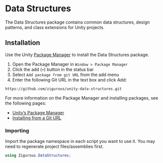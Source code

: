 # Data Structures

The Data Structures package contains common data structures, design patterns, and class extensions for Unity projects.

## Installation

Use the Unity [Package Manager](https://docs.unity3d.com/Manual/upm-ui.html) to install the Data Structures package.

1. Open the Package Manager in `Window > Package Manager`
2. Click the add (`+`) button in the status bar
3. Select `Add package from git URL` from the add menu
4. Enter the following Git URL in the text box and click Add:

```
https://github.com/zigurous/unity-data-structures.git
```

For more information on the Package Manager and installing packages, see the following pages:

- [Unity’s Package Manager](https://docs.unity3d.com/Manual/Packages.html)
- [Installing from a Git URL](https://docs.unity3d.com/Manual/upm-ui-giturl.html)

### Importing

Import the package namespace in each script you want to use it. You may need to regenerate project files/assemblies first.

```csharp
using Zigurous.DataStructures;
```
